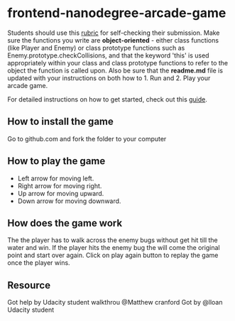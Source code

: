 frontend-nanodegree-arcade-game
===============================

Students should use this [rubric](https://review.udacity.com/#!/projects/2696458597/rubric) for self-checking their submission. Make sure the functions you write are **object-oriented** - either class functions (like Player and Enemy) or class prototype functions such as Enemy.prototype.checkCollisions, and that the keyword 'this' is used appropriately within your class and class prototype functions to refer to the object the function is called upon. Also be sure that the **readme.md** file is updated with your instructions on both how to 1. Run and 2. Play your arcade game.

For detailed instructions on how to get started, check out this [guide](https://docs.google.com/document/d/1v01aScPjSWCCWQLIpFqvg3-vXLH2e8_SZQKC8jNO0Dc/pub?embedded=true).

## How to install the game
Go to github.com and fork the folder to your computer 

## How to play the game

- Left arrow for moving left.
- Right arrow for moving right.
- Up arrow for moving upward.
- Down arrow for moving downward. 

## How does the game work

The the player has to walk across the enemy bugs without get hit till the water and win. If the player hits the enemy bug the will come the original point and start over again. Click on play again button to replay the game once the player wins.


## Resource 
 Got help by Udacity student walkthrou @Matthew cranford 
 Got by @lloan Udacity student 



  